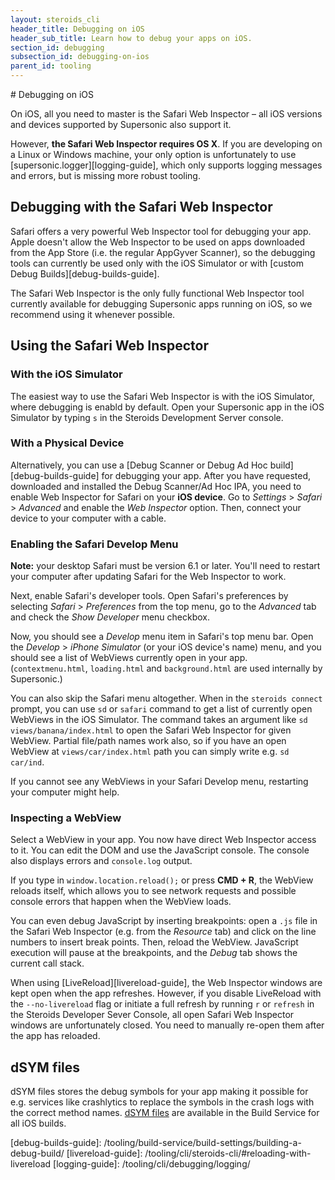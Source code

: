 ```yaml
---
layout: steroids_cli
header_title: Debugging on iOS
header_sub_title: Learn how to debug your apps on iOS.
section_id: debugging
subsection_id: debugging-on-ios
parent_id: tooling
---
```

<section class="docs-section" id="debugging-on-ios">
# Debugging on iOS

On iOS, all you need to master is the Safari Web Inspector – all iOS versions and devices supported by Supersonic also support it.

However, **the Safari Web Inspector requires OS X**. If you are developing on a Linux or Windows machine, your only option is unfortunately to use [supersonic.logger][logging-guide], which only supports logging messages and errors, but is missing more robust tooling.

## Debugging with the Safari Web Inspector

Safari offers a very powerful Web Inspector tool for debugging your app. Apple doesn't allow the Web Inspector to be used on apps downloaded from the App Store (i.e. the regular AppGyver Scanner), so the debugging tools can currently be used only with the iOS Simulator or with [custom Debug Builds][debug-builds-guide].

The Safari Web Inspector is the only fully functional Web Inspector tool currently available for debugging Supersonic apps running on iOS, so we recommend using it whenever possible.

## Using the Safari Web Inspector

### With the iOS Simulator
The easiest way to use the Safari Web Inspector is with the iOS Simulator, where debugging is enabld by default. Open your Supersonic app in the iOS Simulator by typing `s` in the Steroids Development Server console.

### With a Physical Device

Alternatively, you can use a [Debug Scanner or Debug Ad Hoc build][debug-builds-guide] for debugging your app. After you have requested, downloaded and installed the Debug Scanner/Ad Hoc IPA, you need to enable Web Inspector for Safari on your **iOS device**. Go to *Settings* > *Safari* > *Advanced* and enable the *Web Inspector* option. Then, connect your device to your computer with a cable.

### Enabling the Safari Develop Menu
<p class="advanced-panel">
  <strong>Note:</strong> your desktop Safari must be version 6.1 or later. You'll need to restart your computer after updating Safari for the Web Inspector to work.
</p>

Next, enable Safari's developer tools. Open Safari's preferences by selecting *Safari* > *Preferences* from the top menu, go to the *Advanced* tab and check the *Show Developer* menu checkbox.

Now, you should see a *Develop* menu item in Safari's top menu bar. Open the *Develop* > *iPhone Simulator* (or your iOS device's name) menu, and you should see a list of WebViews currently open in your app. (`contextmenu.html`, `loading.html` and `background.html` are used internally by Supersonic.)

You can also skip the Safari menu altogether. When in the `steroids connect` prompt, you can use `sd` or `safari` command to get a list of currently open WebViews in the iOS Simulator. The command takes an argument like `sd views/banana/index.html` to open the Safari Web Inspector for given WebView. Partial file/path names work also, so if you have an open WebView at `views/car/index.html` path you can simply write e.g. `sd car/ind`.

If you cannot see any WebViews in your Safari Develop menu, restarting your computer might help.

### Inspecting a WebView

Select a WebView in your app. You now have direct Web Inspector access to it. You can edit the DOM and use the JavaScript console. The console also displays errors and `console.log` output.

If you type in `window.location.reload();` or press **CMD + R**, the WebView reloads itself, which allows you to see network requests and possible console errors that happen when the WebView loads.

You can even debug JavaScript by inserting breakpoints: open a `.js` file in the Safari Web Inspector (e.g. from the *Resource* tab) and click on the line numbers to insert break points. Then, reload the WebView. JavaScript execution will pause at the breakpoints, and the *Debug* tab shows the current call stack.

When using [LiveReload][livereload-guide], the Web Inspector windows are kept open when the app refreshes. However, if you disable LiveReload with the `--no-livereload` flag or initiate a full refresh by running `r` or `refresh` in the Steroids Developer Sever Console, all open Safari Web Inspector windows are unfortunately closed. You need to manually re-open them after the app has reloaded.

## dSYM files

dSYM files stores the debug symbols for your app making it possible for e.g. services like crashlytics to replace the symbols in the crash logs with the correct method names. [dSYM files](ios-dsym-files) are available in the Build Service for all iOS builds.
</section>
[debug-builds-guide]: /tooling/build-service/build-settings/building-a-debug-build/
[livereload-guide]: /tooling/cli/steroids-cli/#reloading-with-livereload
[logging-guide]: /tooling/cli/debugging/logging/
